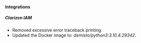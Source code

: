 
#### Integrations
##### Clarizen IAM
- Removed excessive error traceback printing.
- Updated the Docker image to: *demisto/python3:3.10.4.29342*.
